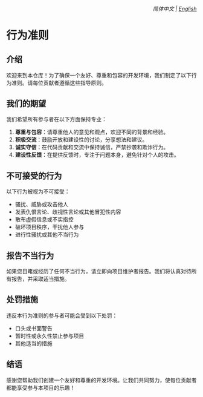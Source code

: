 <div align="right">
    <h6>
        <picture>
            <source type="image/svg+xml" media="(prefers-color-scheme: dark)" srcset="https://raw.githubusercontent.com/KudoAI/chatgpt.js/main/media/images/icons/earth-americas-white-icon32.svg">
            <img height=14 src="https://raw.githubusercontent.com/KudoAI/chatgpt.js/main/media/images/icons/earth-americas-icon32.svg">
        </picture>
        &nbsp;简体中文 |
        <a href="https://github.com/ChinaGodMan/UserScripts/blob/main/docs/en/CODE_OF_CONDUCT.md">English</a>
    </h6>
</div>

# 行为准则

## 介绍

欢迎来到本仓库！为了确保一个友好、尊重和包容的开发环境，我们制定了以下行为准则。请每位贡献者遵循这些指导原则。

## 我们的期望

我们希望所有参与者在以下方面保持专业：

1. **尊重与包容**：请尊重他人的意见和观点，欢迎不同的背景和经验。
2. **积极交流**：鼓励开放和建设性的讨论，分享想法和建议。
3. **诚实守信**：在代码贡献和交流中保持诚信，严禁抄袭和欺诈行为。
4. **建设性反馈**：在提供反馈时，专注于问题本身，避免针对个人的攻击。

## 不可接受的行为

以下行为被视为不可接受：

-   骚扰、威胁或攻击他人
-   发表仇恨言论、歧视性言论或其他冒犯性内容
-   散布虚假信息或不实指控
-   破坏项目秩序，干扰他人参与
-   进行性骚扰或其他不当行为

## 报告不当行为

如果您目睹或经历了任何不当行为，请立即向项目维护者报告。我们将认真对待所有报告，并采取适当措施。

## 处罚措施

违反本行为准则的参与者可能会受到以下处罚：

-   口头或书面警告
-   暂时性或永久性禁止参与项目
-   其他适当的措施

## 结语

感谢您帮助我们创建一个友好和尊重的开发环境。让我们共同努力，使每位贡献者都能享受参与本项目的乐趣！
